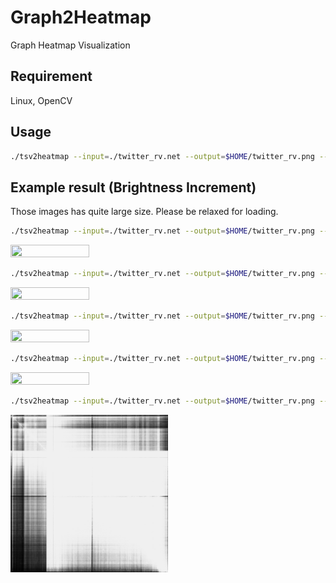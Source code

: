 # Graph2Heatmap

Graph Heatmap Visualization

## Requirement

Linux, OpenCV

## Usage

```bash
./tsv2heatmap --input=./twitter_rv.net --output=$HOME/twitter_rv.png --grid-width=16384 --brightness-increment=2
```

## Example result (Brightness Increment)

Those images has quite large size. Please be relaxed for loading.

```bash
./tsv2heatmap --input=./twitter_rv.net --output=$HOME/twitter_rv.png --grid-width=16384 --brightness-increment=1
```

<img src="./twitter_rv_1.png" width="50%" height="50%" />

```bash
./tsv2heatmap --input=./twitter_rv.net --output=$HOME/twitter_rv.png --grid-width=16384 --brightness-increment=2
```

<img src="./twitter_rv_2.png" width="50%" height="50%" />

```bash
./tsv2heatmap --input=./twitter_rv.net --output=$HOME/twitter_rv.png --grid-width=16384 --brightness-increment=4
```

<img src="./twitter_rv_4.png" width="50%" height="50%" />

```bash
./tsv2heatmap --input=./twitter_rv.net --output=$HOME/twitter_rv.png --grid-width=16384 --brightness-increment=8
```

<img src="./twitter_rv_8.png" width="50%" height="50%" />

```bash
./tsv2heatmap --input=./twitter_rv.net --output=$HOME/twitter_rv.png --grid-width=16384 --brightness-increment=16
```

<img src="./twitter_rv_16.png" width="50%" height="50%" />
